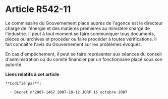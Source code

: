 # Article R542-11

Le commissaire du Gouvernement placé auprès de l'agence est le directeur chargé de l'énergie et des matières premières au
ministère chargé de l'industrie. Il peut à tout moment se faire communiquer tous documents, pièces ou archives et procéder ou
faire procéder à toutes vérifications. Il fait connaître l'avis du Gouvernement sur les problèmes évoqués.

En cas d'empêchement, il peut se faire représenter aux séances du conseil d'administration ou du comité financier par un
fonctionnaire placé sous son autorité.

**Liens relatifs à cet article**

	**Codifié par**:

	  - Décret n°2007-1467 2007-10-12 JORF 16 octobre 2007

